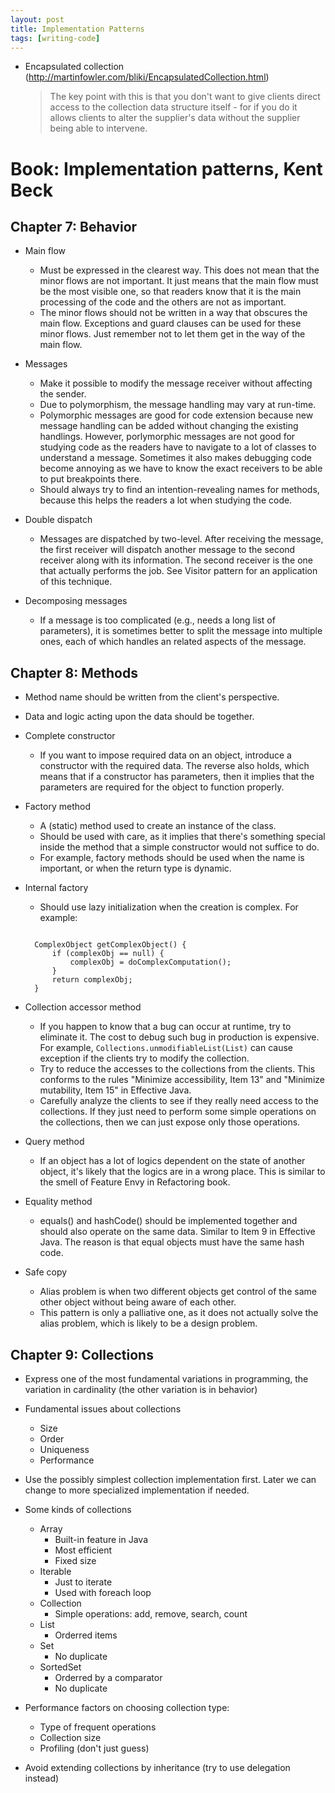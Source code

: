 ```yaml
---
layout: post
title: Implementation Patterns
tags: [writing-code]
---
```


- Encapsulated collection (http://martinfowler.com/bliki/EncapsulatedCollection.html)

  > The key point with this is that you don't want to give clients direct access to the collection data structure itself - for if you do it allows clients to alter the supplier's data without the supplier being able to intervene.

# Book: Implementation patterns, Kent Beck

## Chapter 7: Behavior
- Main flow
  - Must be expressed in the clearest way. This does not mean that the minor flows are not important. It just means that the main flow must be the most visible one, so that readers know that it is the main processing of the code and the others are not as important.
  - The minor flows should not be written in a way that obscures the main flow. Exceptions and guard clauses can be used for these minor flows. Just remember not to let them get in the way of the main flow.

- Messages
  - Make it possible to modify the message receiver without affecting the sender.
  - Due to polymorphism, the message handling may vary at run-time.
  - Polymorphic messages are good for code extension because new message handling can be added without changing the existing handlings. However, porlymorphic messages are not good for studying code as the readers have to navigate to a lot of classes to understand a message. Sometimes it also makes debugging code become annoying as we have to know the exact receivers to be able to put breakpoints there.
  - Should always try to find an intention-revealing names for methods, because this helps the readers a lot when studying the code.

- Double dispatch
  - Messages are dispatched by two-level. After receiving the message, the first receiver will dispatch another message to the second receiver along with its information. The second receiver is the one that actually performs the job. See Visitor pattern for an application of this technique.

- Decomposing messages
  - If a message is too complicated (e.g., needs a long list of parameters), it is sometimes better to split the message into multiple ones, each of which handles an related aspects of the message.  

## Chapter 8: Methods
- Method name should be written from the client's perspective.

- Data and logic acting upon the data should be together.

- Complete constructor
  - If you want to impose required data on an object, introduce a constructor with the required data. The reverse also holds, which means that if a constructor has parameters, then it implies that the parameters are required for the object to function properly.

- Factory method
  - A (static) method used to create an instance of the class.
  - Should be used with care, as it implies that there's something special inside the method that a simple constructor would not suffice to do.
  - For example, factory methods should be used when the name is important, or when the return type is dynamic.

- Internal factory
  - Should use lazy initialization when the creation is complex. For example:
  <pre><code class="java">
	ComplexObject getComplexObject() {
		if (complexObj == null) {
			complexObj = doComplexComputation();
		}
		return complexObj;
	}
  </code></pre>

- Collection accessor method
  - If you happen to know that a bug can occur at runtime, try to eliminate it. The cost to debug such bug in production is expensive. For example, ``Collections.unmodifiableList(List)`` can cause exception if the clients try to modify the collection.
  - Try to reduce the accesses to the collections from the clients. This conforms to the rules "Minimize accessibility, Item 13" and "Minimize mutability, Item 15" in Effective Java.
  - Carefully analyze the clients to see if they really need access to the collections. If they just need to perform some simple operations on the collections, then we can just expose only those operations.

- Query method
  - If an object has a lot of logics dependent on the state of another object, it's likely that the logics are in a wrong place. This is similar to the smell of Feature Envy in Refactoring book.

- Equality method
  - equals() and hashCode() should be implemented together and should also operate on the same data. Similar to Item 9 in Effective Java. The reason is that equal objects must have the same hash code.

- Safe copy
  - Alias problem is when two different objects get control of the same other object without being aware of each other.
  - This pattern is only a palliative one, as it does not actually solve the alias problem, which is likely to be a design problem.

## Chapter 9: Collections
- Express one of the most fundamental variations in programming, the variation in cardinality (the other variation is in behavior)

- Fundamental issues about collections
  - Size
  - Order
  - Uniqueness
  - Performance

- Use the possibly simplest collection implementation first. Later we can change to more specialized implementation if needed.

- Some kinds of collections
  - Array
	 - Built-in feature in Java
	 - Most efficient
	 - Fixed size
  - Iterable
	 - Just to iterate
	 - Used with foreach loop
  - Collection
     - Simple operations: add, remove, search, count
  - List
	 - Orderred items
  - Set
	 - No duplicate
  - SortedSet
	 - Orderred by a comparator
	 - No duplicate

- Performance factors on choosing collection type:
  - Type of frequent operations
  - Collection size
  - Profiling (don't just guess)

- Avoid extending collections by inheritance (try to use delegation instead)
